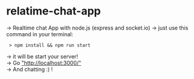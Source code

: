 # relatime-chat-app
-> Realtime chat App with node.js (express and socket.io)
-> just use this command in your terminal:
 ```
  > npm install && npm run start
 ```
 -> it will be start your server!<br/>
 -> Go ["http://localhost:3000/"](http://localhost:3000/)<br/>
 -> And chatting :) !
